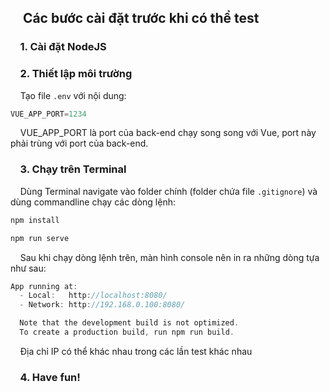 ## &nbsp;&nbsp;&nbsp;&nbsp;Các bước cài đặt trước khi có thể test

### &nbsp;&nbsp;&nbsp;&nbsp;1. Cài đặt NodeJS

### &nbsp;&nbsp;&nbsp;&nbsp;2. Thiết lập môi trường

&nbsp;&nbsp;&nbsp;&nbsp;Tạo file `.env` với nội dung:
```c
VUE_APP_PORT=1234
```
&nbsp;&nbsp;&nbsp;&nbsp;VUE_APP_PORT là port của back-end chạy song song với Vue, port này phải trùng với port của back-end.

### &nbsp;&nbsp;&nbsp;&nbsp;3. Chạy trên Terminal

&nbsp;&nbsp;&nbsp;&nbsp;Dùng Terminal navigate vào folder chính (folder chứa file `.gitignore`) và dùng commandline chạy các dòng lệnh:
```c
npm install
```
```c
npm run serve
```

&nbsp;&nbsp;&nbsp;&nbsp;Sau khi chạy dòng lệnh trên, màn hình console nên in ra những dòng tựa như sau:
```c
App running at:
  - Local:   http://localhost:8080/
  - Network: http://192.168.0.100:8080/

  Note that the development build is not optimized.
  To create a production build, run npm run build.
```
&nbsp;&nbsp;&nbsp;&nbsp;Địa chỉ IP có thể khác nhau trong các lần test khác nhau

### &nbsp;&nbsp;&nbsp;&nbsp;4. Have fun!